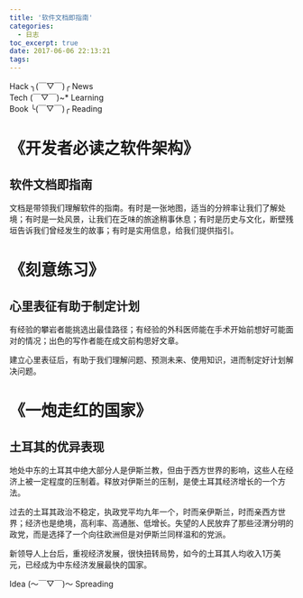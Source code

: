 ```yaml
---
title: '软件文档即指南'
categories:
  - 日志
toc_excerpt: true
date: 2017-06-06 22:13:21
tags:
---
```


<div class="hr-sect">Hack ╮(￣▽￣)╭ News</div>



<div class="hr-sect">Tech (￣▽￣)~* Learning</div>



<div class="hr-sect">Book ╰(￣▽￣)╭ Reading</div>

# 《开发者必读之软件架构》
## 软件文档即指南
文档是带领我们理解软件的指南。有时是一张地图，适当的分辨率让我们了解处境；有时是一处风景，让我们在乏味的旅途稍事休息；有时是历史与文化，断壁残垣告诉我们曾经发生的故事；有时是实用信息，给我们提供指引。

# 《刻意练习》
## 心里表征有助于制定计划
有经验的攀岩者能挑选出最佳路径；有经验的外科医师能在手术开始前想好可能面对的情况；出色的写作者能在成文前构思好文章。

建立心里表征后，有助于我们理解问题、预测未来、使用知识，进而制定好计划解决问题。

# 《一炮走红的国家》
## 土耳其的优异表现
地处中东的土耳其中绝大部分人是伊斯兰教，但由于西方世界的影响，这些人在经济上被一定程度的压制着。释放对伊斯兰的压制，是使土耳其经济增长的一个方法。

过去的土耳其政治不稳定，执政党平均九年一个，时而亲伊斯兰，时而亲西方世界；经济也是绝境，高利率、高通胀、低增长。失望的人民放弃了那些泾渭分明的政党，而是选择了一个向往欧洲但是对伊斯兰同样温和的党派。

新领导人上台后，重视经济发展，很快扭转局势，如今的土耳其人均收入1万美元，已经成为中东经济发展最快的国家。

<div class="hr-sect">Idea (～￣▽￣)～ Spreading</div>
